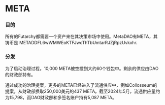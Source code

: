 # META
### 目的
所有的Futarchy都需要一个资产来在其决策市场中使用。MetaDAO有META，其铸币是  METADDFL6wWMWEoKTFJwcThTbUmtarRJZjRpzUvkxhr.

### 分发
为了启动治理过程，10,000 META被空投到大约60个钱包中。剩余的供应由DAO的财政部持有。

通过成功的治理提案，更多的META已经进入了流通供应中，例如Collosseum的提案，从财政部换取250,000美元的437 META。截至2024年5月，流通供应量约为15,798，而DAO财政部和多签名账户持有5,087 META。&#x20;
